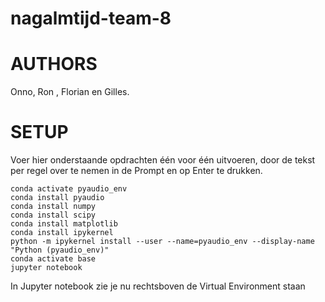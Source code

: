 # nagalmtijd-team-8
# AUTHORS 
Onno, Ron , Florian en Gilles.

# SETUP
Voer hier onderstaande opdrachten één voor één uitvoeren, door de tekst per regel over te nemen in de Prompt en op Enter te drukken.
```conda create -n pyaudio_env python=3.10
conda activate pyaudio_env
conda install pyaudio
conda install numpy
conda install scipy
conda install matplotlib
conda install ipykernel
python -m ipykernel install --user --name=pyaudio_env --display-name "Python (pyaudio_env)"
conda activate base
jupyter notebook
```
In Jupyter notebook zie je nu rechtsboven de Virtual Environment staan


